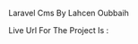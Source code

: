 Laravel Cms By Lahcen Oubbaih

Live Url For The Project Is :<a  href="http://immense-lowlands-18366.herokuapp.com/"></a>
